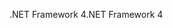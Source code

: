 <span data-ttu-id="c7f29-101">.NET Framework 4</span><span class="sxs-lookup"><span data-stu-id="c7f29-101">.NET Framework 4</span></span>